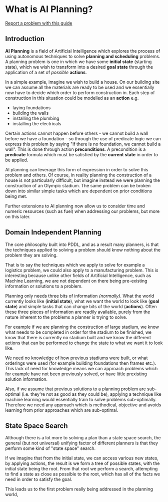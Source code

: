 # What is AI Planning?
[Report a problem with this guide](https://github.com/nergmada/pddl-reference/issues/new/choose)
## Introduction
**AI Planning** is a field of Artificial Intelligence which explores the process of using autonomous techniques to solve **planning and scheduling** problems. A planning problem is one in which we have some **initial state** (starting state), which we wish to transform into a desired **goal state** through the application of a set of _possible_ **actions**.

In a simple example, imagine we wish to build a house. On our building site we can assume all the materials are ready to be used and we essentially now have to decide which order to perform construction in. Each step of construction in this situation could be modelled as an **action** e.g.

- laying foundations
- building the walls
- installing the plumbing
- installing the electricals 

Certain actions cannot happen before others - we cannot build a wall before we have a foundation - so through the use of predicate logic we can express this problem by saying "if there is no foundation, we cannot build a wall". This is done through action **preconditions**. A precondition is a **predicate** formula which must be satisfied by the **current state** in order to be applied.

AI planning can leverage this form of expression in order to solve this problem and others. Of course, in reality planning the construction of a house is not particularly difficult, but imagine instead we were planning the construction of an Olympic stadium. The same problem can be broken down into similar simple tasks which are dependent on prior conditions being met.

Further extensions to AI planning now allow us to consider time and numeric resources (such as fuel) when addressing our problems, but more on this later.

## Domain Independent Planning
The core philosophy built into PDDL, and as a result many planners, is that the techniques applied to solving a problem should know nothing about the problem they are solving.

That is to say the techniques which we apply to solve for example a logistics problem, we could also apply to a manufacturing problem. This is interesting because unlike other fields of Artificial Intelligence, such as Machine Learning, we are not dependent on there being pre-existing information or solutions to a problem.

Planning only needs three bits of information _(normally)_. What the world currently looks like (**initial state**), what we want the world to look like (**goal state**) and simple tasks that can change bits of the world (**actions**). Often these three pieces of information are readily available, purely from the nature inherent to the problems a planner is trying to solve.

For example if we are planning the construction of large stadium, we know what needs to be completed in order for the stadium to be finished, we know that there is currently no stadium built and we know the different actions that can be performed to change the state to what we want it to look like.

We need no knowledge of how previous stadiums were built, or what orderings were used (for example building foundations then frames etc.). This lack of need for knowledge means we can approach problems which for example have not been previously solved, or have little prexisting solution information.

Also, if we assume that previous solutions to a planning problem are sub-optimal (i.e. they're not as good as they could be), applying a technique like machine learning would essentially train to solve problems sub-optimally. Therefore we need any approach which is methodical, objective and avoids learning from prior approaches which are sub-optimal.

## State Space Search
Although there is a lot more to solving a plan than a state space search, the general (but not universal) unifying factor of different planners is that they perform some kind of "state space" search.

If we imagine that from the initial state, we can access various new states, by applying actions, the result is we form a tree of possible states, with the initial state being the root. From that root we perform a search, attempting to find a state as close as possible to the root, which has all of the facts we need in order to satisfy the goal.

This leads us to the first problem really being addressed in the planning world, 

